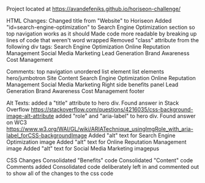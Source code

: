 Project located at https://avandefeniks.github.io/horiseon-challenge/

HTML Changes:
Changed title from "Website" to Horiseon
Added "id=search-engine-optimization" to Search Engine Optimization section so top navigation works as it should
Made code more readable by breaking up lines of code that weren't word wrapped
Removed "class" attribute from the following div tags:
    Search Engine Optimization
    Online Reputation Management 
    Social Media Marketing
    Lead Generation
    Brand Awareness
    Cost Management

Comments:
top navigation
unordered list element 
list elements 
hero/jumbotron
Site Content 
Search Engine Optimization 
Online Reputation Management 
Social Media Marketing 
Right side benefits panel 
Lead Generation
Brand Awareness
Cost Management
footer

Alt Texts:
added a "title" attribute to hero div. Found answer in Stack Overflow https://stackoverflow.com/questions/4216035/css-background-image-alt-attribute
added "role" and "aria-label" to hero div. Found answer on WC3 
https://www.w3.org/WAI/GL/wiki/ARIATechnique_usingImgRole_with_aria-label_forCSS-backgroundImage
Added "alt" text for Search Engine Optimization image
Added "alt" text for Online Reputation Management image
Added "alt" text for Social Media Marketing imagepus

CSS Changes
Consolidated "Benefits" code
Consolidated "Content" code 
Comments added
Consolidated code deliberately left in and commented out to show all of the changes to the css code